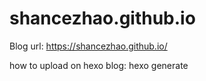 # shancezhao.github.io
Blog url: https://shancezhao.github.io/

how to upload on hexo blog:
hexo generate
